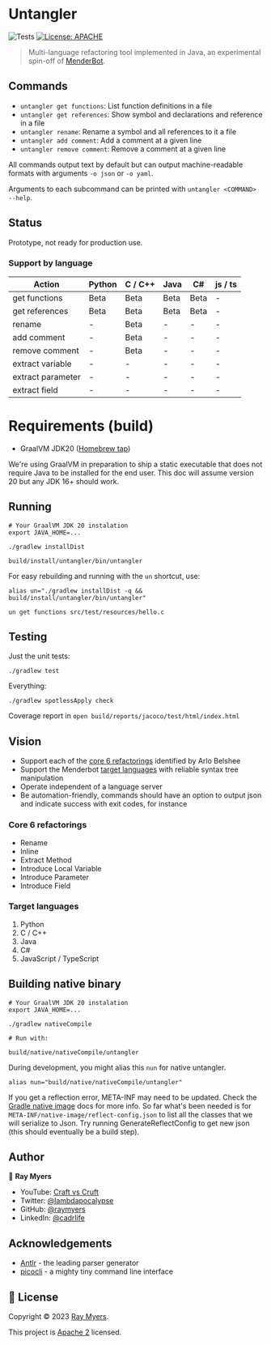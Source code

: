# Untangler
![Tests](https://github.com/craftvscruft/untangler/actions/workflows/ci.yml/badge.svg?branch=main)
[![License: APACHE](https://img.shields.io/github/license/craftvscruft/untangler)](https://github.com/craftvscruft/untangler/blob/main/LICENSE)

> Multi-language refactoring tool implemented in Java, an experimental spin-off
of [MenderBot](https://github.com/craftvscruft/menderbot).

## Commands

* `untangler get functions`: List function definitions in a file
* `untangler get references`: Show symbol and declarations and reference in a file
* `untangler rename`: Rename a symbol and all references to it a file
* `untangler add comment`: Add a comment at a given line
* `untangler remove comment`: Remove a comment at a given line

All commands output text by default but can output machine-readable formats with arguments `-o json` or `-o yaml`.

Arguments to each subcommand can be printed with `untangler <COMMAND> --help`.


## Status

Prototype, not ready for production use.

### Support by language

| Action            | Python | C / C++ | Java | C#   | js / ts |
|-------------------|--------|---------|------|------|---------|
| get functions     | Beta   | Beta    | Beta | Beta | -       |
| get references    | Beta   | Beta    | Beta | Beta | -       |
| rename            | -      | Beta    | -    | -    | -       |
| add comment       | -      | Beta    | -    | -    | -       |
| remove comment    | -      | Beta    | -    | -    | -       |
| extract variable  | -      | -       | -    | -    | -       |
| extract parameter | -      | -       | -    | -    | -       |
| extract field     | -      | -       | -    | -    | -       |

# Requirements (build)

* GraalVM JDK20 ([Homebrew tap](https://github.com/graalvm/homebrew-tap))

We're using GraalVM in preparation to ship a static executable that does not require Java to be installed for the end
user. This doc will assume version 20 but any JDK 16+ should work.

## Running

```
# Your GraalVM JDK 20 instalation
export JAVA_HOME=...

./gradlew installDist

build/install/untangler/bin/untangler
```

For easy rebuilding and running with the `un` shortcut, use:

```
alias un="./gradlew installDist -q && build/install/untangler/bin/untangler"

un get functions src/test/resources/hello.c
```

## Testing

Just the unit tests:

```
./gradlew test
```

Everything:

```
./gradlew spotlessApply check
```

Coverage report in `open build/reports/jacoco/test/html/index.html`

## Vision

* Support each of the [core 6 refactorings](https://arlobelshee.com/the-core-6-refactorings) identified by Arlo Belshee
* Support the Menderbot [target languages](https://github.com/craftvscruft/menderbot/issues/5) with reliable syntax tree manipulation
* Operate independent of a language server
* Be automation-friendly,  commands should have an option to output json and indicate success with exit codes, for instance

### Core 6 refactorings

* Rename
* Inline
* Extract Method
* Introduce Local Variable
* Introduce Parameter
* Introduce Field

### Target languages

1. Python
2. C / C++
3. Java
4. C#
5. JavaScript / TypeScript

## Building native binary

```
# Your GraalVM JDK 20 instalation
export JAVA_HOME=...

./gradlew nativeCompile

# Run with:

build/native/nativeCompile/untangler
```

During development, you might alias this `nun` for native untangler.
```
alias nun="build/native/nativeCompile/untangler"
```

If you get a reflection error, META-INF may need to be updated.
Check the [Gradle native image](https://graalvm.github.io/native-build-tools/latest/gradle-plugin.html#agent-support) docs for more info.
So far what's been needed is for `META-INF/native-image/reflect-config.json` to list all the classes that we will serialize to Json.
Try running GenerateReflectConfig to get new json (this should eventually be a build step).

## Author

👤 **Ray Myers**

* YouTube: [Craft vs Cruft](https://www.youtube.com/channel/UC4nEbAo5xFsOZDk2v0RIGHA)
* Twitter: [@lambdapocalypse](https://twitter.com/lambdapocalypse)
* GitHub: [@raymyers](https://github.com/raymyers)
* LinkedIn: [@cadrlife](https://linkedin.com/in/cadrlife)

## Acknowledgements

* [Antlr](https://www.antlr.org/) - the leading parser generator
* [picocli](https://picocli.info/) - a mighty tiny command line interface

## 📝 License

Copyright © 2023 [Ray Myers](https://github.com/raymyers).

This project is [Apache 2](https://www.apache.org/licenses/LICENSE-2.0) licensed.
